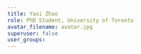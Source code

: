 ```yaml
---
title: Yaxi Zhao
role: PhD Student, University of Toronto
avatar_filename: avatar.jpg
superuser: false
user_groups:
---
```

